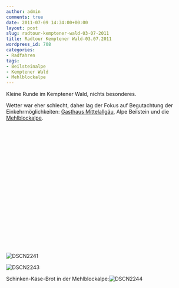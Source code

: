 ```yaml
---
author: admin
comments: true
date: 2011-07-09 14:34:00+00:00
layout: post
slug: radtour-kemptener-wald-03-07-2011
title: Radtour Kemptener Wald-03.07.2011
wordpress_id: 708
categories:
- Radfahren
tags:
- Beilsteinalpe
- Kemptener Wald
- Mehlblockalpe
---
```


Kleine Runde im Kemptener Wald, nichts besonderes. 

Wetter war eher schlecht, daher lag der Fokus auf Begutachtung der Einkehrmöglichkeiten: [Gasthaus Mittelallgäu](http://www.gasthaus-mittelallgaeu.de/), Alpe Beilstein und die [Mehlblockalpe](https://andydunkel.net/hiking/radfahren/sonstiges/2011/06/18/mehlblockalpe-im-kempter-wald-anfahrt-und-infos.html).


<div style="padding-bottom: 0px; margin: 0px; padding-left: 0px; padding-right: 0px; display: inline; float: none; padding-top: 0px" id="scid:5737277B-5D6D-4f48-ABFC-DD9C333F4C5D:514ea4bc-41f8-4d94-ae15-8feae6e71c4e" class="wlWriterEditableSmartContent"><div><object width="587" height="330"><param name="movie" value="http://www.youtube.com/v/r-k14h7xorE?hl=en&amp;hd=1"></param><embed src="http://www.youtube.com/v/r-k14h7xorE?hl=en&amp;hd=1" type="application/x-shockwave-flash" width="587" height="330"></embed></object></div></div>

![DSCN2241](https://andydunkel.net/assets/uploads/2011/07/DSCN2241.jpg)

<!-- more -->

![DSCN2243](https://andydunkel.net/assets/uploads/2011/07/DSCN2243.jpg)

Schinken-Käse-Brot in der Mehlblockalpe:![DSCN2244](https://andydunkel.net/assets/uploads/2011/07/DSCN2244.jpg)
